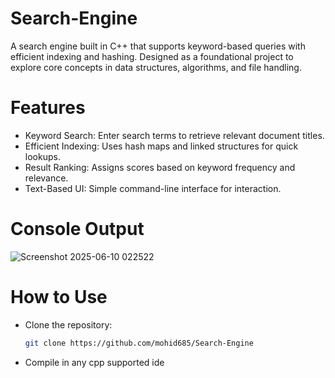 # Search-Engine
A search engine built in C++ that supports keyword-based queries with efficient indexing and hashing. Designed as a foundational project to explore core concepts in data structures, algorithms, and file handling.

# Features
- Keyword Search: Enter search terms to retrieve relevant document titles.
- Efficient Indexing: Uses hash maps and linked structures for quick lookups.
- Result Ranking: Assigns scores based on keyword frequency and relevance.
- Text-Based UI: Simple command-line interface for interaction.

# Console Output
![Screenshot 2025-06-10 022522](https://github.com/user-attachments/assets/f9f3d5cf-4c5d-468b-9acb-e2c092584f27)

# How to Use
- Clone the repository:
   ```bash
   git clone https://github.com/mohid685/Search-Engine
- Compile in any cpp supported ide
